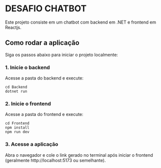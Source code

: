 
# DESAFIO CHATBOT

Este projeto consiste em um chatbot com backend em .NET e frontend em Reactjs.

##  Como rodar a aplicação

Siga os passos abaixo para iniciar o projeto localmente:

### 1. Inicie o backend

Acesse a pasta do backend e execute:

```
cd Backend
dotnet run
```
### 2. Inicie o frontend
Acesse a pasta do frontend e execute: 

```
cd Frontend
npm install
npm run dev

```
### 3. Acesse a aplicação

Abra o navegador e cole o link gerado no terminal após iniciar o frontend (geralmente http://localhost:5173 ou semelhante).
